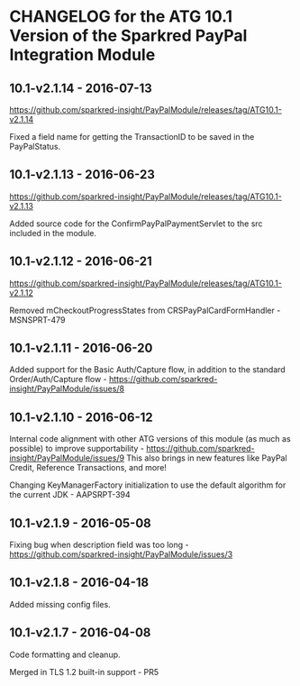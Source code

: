 # CHANGELOG for the ATG 10.1 Version of the Sparkred PayPal Integration Module

##	10.1-v2.1.14 - 2016-07-13
https://github.com/sparkred-insight/PayPalModule/releases/tag/ATG10.1-v2.1.14

Fixed a field name for getting the TransactionID to be saved in the PayPalStatus.

##	10.1-v2.1.13 - 2016-06-23
https://github.com/sparkred-insight/PayPalModule/releases/tag/ATG10.1-v2.1.13

Added source code for the ConfirmPayPalPaymentServlet to the src included in the module.


##	10.1-v2.1.12 - 2016-06-21
https://github.com/sparkred-insight/PayPalModule/releases/tag/ATG10.1-v2.1.12

Removed mCheckoutProgressStates from CRSPayPalCardFormHandler - MSNSPRT-479


##	10.1-v2.1.11 - 2016-06-20

Added support for the Basic Auth/Capture flow, in addition to the standard Order/Auth/Capture flow - https://github.com/sparkred-insight/PayPalModule/issues/8



##	10.1-v2.1.10 - 2016-06-12

Internal code alignment with other ATG versions of this module (as much as possible) to improve supportability - https://github.com/sparkred-insight/PayPalModule/issues/9
This also brings in new features like PayPal Credit, Reference Transactions, and more!

Changing KeyManagerFactory initialization to use the default algorithm for the current JDK - AAPSRPT-394


##	10.1-v2.1.9 - 2016-05-08

Fixing bug when description field was too long - https://github.com/sparkred-insight/PayPalModule/issues/3

##	10.1-v2.1.8 - 2016-04-18

Added missing config files.


##	10.1-v2.1.7 - 2016-04-08

Code formatting and cleanup.

Merged in TLS 1.2 built-in support - PR5

